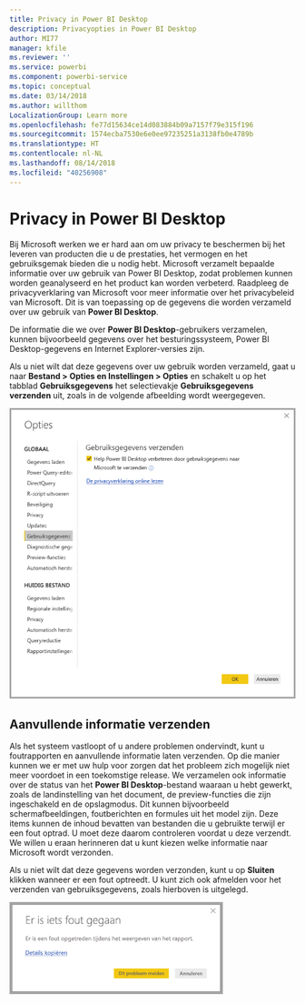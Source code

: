 ```yaml
---
title: Privacy in Power BI Desktop
description: Privacyopties in Power BI Desktop
author: MI77
manager: kfile
ms.reviewer: ''
ms.service: powerbi
ms.component: powerbi-service
ms.topic: conceptual
ms.date: 03/14/2018
ms.author: willthom
LocalizationGroup: Learn more
ms.openlocfilehash: fe77d15634ce14d083884b09a7157f79e315f196
ms.sourcegitcommit: 1574ecba7530e6e0ee97235251a3138fb0e4789b
ms.translationtype: HT
ms.contentlocale: nl-NL
ms.lasthandoff: 08/14/2018
ms.locfileid: "40256908"
---
```

# <a name="power-bi-desktop-privacy"></a>Privacy in Power BI Desktop

Bij Microsoft werken we er hard aan om uw privacy te beschermen bij het leveren van producten die u de prestaties, het vermogen en het gebruiksgemak bieden die u nodig hebt. Microsoft verzamelt bepaalde informatie over uw gebruik van Power BI Desktop, zodat problemen kunnen worden geanalyseerd en het product kan worden verbeterd. Raadpleeg de privacyverklaring van Microsoft voor meer informatie over het privacybeleid van Microsoft. Dit is van toepassing op de gegevens die worden verzameld over uw gebruik van **Power BI Desktop**.
 
De informatie die we over **Power BI Desktop**-gebruikers verzamelen, kunnen bijvoorbeeld gegevens over het besturingssysteem, Power BI Desktop-gegevens en Internet Explorer-versies zijn. 
 
Als u niet wilt dat deze gegevens over uw gebruik worden verzameld, gaat u naar **Bestand > Opties en Instellingen > Opties** en schakelt u op het tabblad **Gebruiksgegevens** het selectievakje **Gebruiksgegevens verzenden** uit, zoals in de volgende afbeelding wordt weergegeven.

![Instellingen voor de opties van Gebruiksgegevens verzenden](media/desktop-privacy/privacy_01.png)

## <a name="sending-additional-information"></a>Aanvullende informatie verzenden

Als het systeem vastloopt of u andere problemen ondervindt, kunt u foutrapporten en aanvullende informatie laten verzenden. Op die manier kunnen we er met uw hulp voor zorgen dat het probleem zich mogelijk niet meer voordoet in een toekomstige release. We verzamelen ook informatie over de status van het **Power BI Desktop**-bestand waaraan u hebt gewerkt, zoals de landinstelling van het document, de preview-functies die zijn ingeschakeld en de opslagmodus. Dit kunnen bijvoorbeeld schermafbeeldingen, foutberichten en formules uit het model zijn. Deze items kunnen de inhoud bevatten van bestanden die u gebruikte terwijl er een fout optrad. U moet deze daarom controleren voordat u deze verzendt. We willen u eraan herinneren dat u kunt kiezen welke informatie naar Microsoft wordt verzonden.  
 
Als u niet wilt dat deze gegevens worden verzonden, kunt u op **Sluiten** klikken wanneer er een fout optreedt. U kunt zich ook afmelden voor het verzenden van gebruiksgegevens, zoals hierboven is uitgelegd. 

![Dialoogvenster bij vastlopen](media/desktop-privacy/privacy_02.png)
